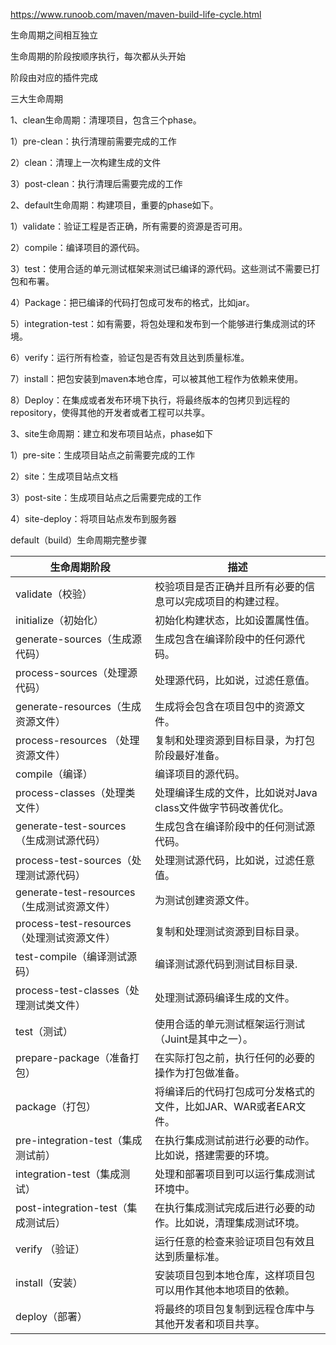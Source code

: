 https://www.runoob.com/maven/maven-build-life-cycle.html



生命周期之间相互独立

生命周期的阶段按顺序执行，每次都从头开始

阶段由对应的插件完成





三大生命周期

1、clean生命周期：清理项目，包含三个phase。

1）pre-clean：执行清理前需要完成的工作

2）clean：清理上一次构建生成的文件

3）post-clean：执行清理后需要完成的工作

2、default生命周期：构建项目，重要的phase如下。

1）validate：验证工程是否正确，所有需要的资源是否可用。

2）compile：编译项目的源代码。  

3）test：使用合适的单元测试框架来测试已编译的源代码。这些测试不需要已打包和布署。

4）Package：把已编译的代码打包成可发布的格式，比如jar。

5）integration-test：如有需要，将包处理和发布到一个能够进行集成测试的环境。

6）verify：运行所有检查，验证包是否有效且达到质量标准。

7）install：把包安装到maven本地仓库，可以被其他工程作为依赖来使用。

8）Deploy：在集成或者发布环境下执行，将最终版本的包拷贝到远程的repository，使得其他的开发者或者工程可以共享。

3、site生命周期：建立和发布项目站点，phase如下

1）pre-site：生成项目站点之前需要完成的工作

2）site：生成项目站点文档

3）post-site：生成项目站点之后需要完成的工作

4）site-deploy：将项目站点发布到服务器









default（build）生命周期完整步骤

| 生命周期阶段 | 描述 |
| - | - |
| validate（校验） | 校验项目是否正确并且所有必要的信息可以完成项目的构建过程。 |
| initialize（初始化） | 初始化构建状态，比如设置属性值。 |
| generate-sources（生成源代码） | 生成包含在编译阶段中的任何源代码。 |
| process-sources（处理源代码） | 处理源代码，比如说，过滤任意值。 |
| generate-resources（生成资源文件） | 生成将会包含在项目包中的资源文件。 |
| process-resources （处理资源文件） | 复制和处理资源到目标目录，为打包阶段最好准备。 |
| compile（编译） | 编译项目的源代码。 |
| process-classes（处理类文件） | 处理编译生成的文件，比如说对Java class文件做字节码改善优化。 |
| generate-test-sources（生成测试源代码） | 生成包含在编译阶段中的任何测试源代码。 |
| process-test-sources（处理测试源代码） | 处理测试源代码，比如说，过滤任意值。 |
| generate-test-resources（生成测试资源文件） | 为测试创建资源文件。 |
| process-test-resources（处理测试资源文件） | 复制和处理测试资源到目标目录。 |
| test-compile（编译测试源码） | 编译测试源代码到测试目标目录. |
| process-test-classes（处理测试类文件） | 处理测试源码编译生成的文件。 |
| test（测试） | 使用合适的单元测试框架运行测试（Juint是其中之一）。 |
| prepare-package（准备打包） | 在实际打包之前，执行任何的必要的操作为打包做准备。 |
| package（打包） | 将编译后的代码打包成可分发格式的文件，比如JAR、WAR或者EAR文件。 |
| pre-integration-test（集成测试前） | 在执行集成测试前进行必要的动作。比如说，搭建需要的环境。 |
| integration-test（集成测试） | 处理和部署项目到可以运行集成测试环境中。 |
| post-integration-test（集成测试后） | 在执行集成测试完成后进行必要的动作。比如说，清理集成测试环境。 |
| verify （验证） | 运行任意的检查来验证项目包有效且达到质量标准。 |
| install（安装） | 安装项目包到本地仓库，这样项目包可以用作其他本地项目的依赖。 |
| deploy（部署） | 将最终的项目包复制到远程仓库中与其他开发者和项目共享。 |


